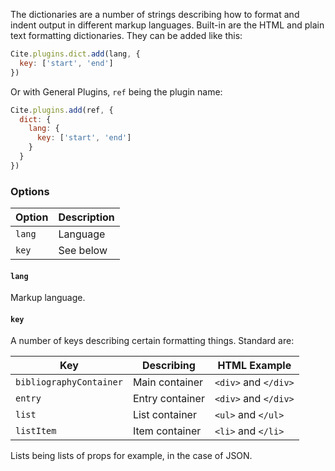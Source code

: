The dictionaries are a number of strings describing how to format and indent output in different markup languages. Built-in are the HTML and plain text formatting dictionaries. They can be added like this:

```js
Cite.plugins.dict.add(lang, {
  key: ['start', 'end']
})
```

Or with General Plugins, `ref` being the plugin name:

```js
Cite.plugins.add(ref, {
  dict: {
    lang: {
      key: ['start', 'end']
    }
  }
})
```

### Options

| Option | Description |
|--------|-------------|
| `lang` | Language    |
| `key`  | See below   |

#### `lang`

Markup language.

#### `key`

A number of keys describing certain formatting things. Standard are:

| Key                     | Describing      | HTML Example         |
|-------------------------|-----------------|----------------------|
| `bibliographyContainer` | Main container  | `<div>` and `</div>` |
| `entry`                 | Entry container | `<div>` and `</div>` |
| `list`                  | List container  | `<ul>` and `</ul>`   |
| `listItem`              | Item container  | `<li>` and `</li>`   |

Lists being lists of props for example, in the case of JSON.

